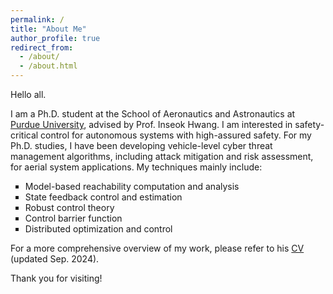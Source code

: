 ```yaml
---
permalink: /
title: "About Me"
author_profile: true
redirect_from: 
  - /about/
  - /about.html
---
```


Hello all.

I am a Ph.D. student at the School of Aeronautics and Astronautics at [Purdue University](https://engineering.purdue.edu/AAE), advised by Prof. Inseok Hwang. I am interested in safety-critical control for autonomous systems with high-assured safety. For my Ph.D. studies, I have been developing vehicle-level cyber threat management algorithms, including attack mitigation and risk assessment, for aerial system applications. My techniques mainly include:

 <ul style="list-style-type:square;">
     <li> Model-based reachability computation and analysis </li>
     <li> State feedback control and estimation </li>
     <li> Robust control theory </li>
     <li> Control barrier function </li>
     <li> Distributed optimization and control </li>
 </ul>

For a more comprehensive overview of my work, please refer to his [CV](https://drive.google.com/file/d/1KfoiL3WSCRDaNayPMSjwQfOM4LnIjxmh/view?usp=drive_link) (updated Sep. 2024).

Thank you for visiting!
